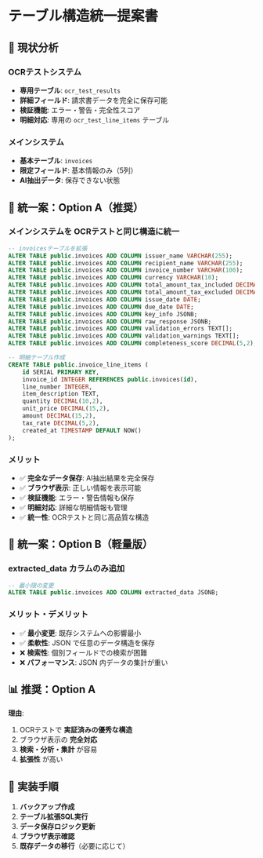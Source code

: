 # テーブル構造統一提案書

## 🎯 現状分析

### OCRテストシステム
- **専用テーブル**: `ocr_test_results`
- **詳細フィールド**: 請求書データを完全に保存可能
- **検証機能**: エラー・警告・完全性スコア
- **明細対応**: 専用の `ocr_test_line_items` テーブル

### メインシステム
- **基本テーブル**: `invoices`
- **限定フィールド**: 基本情報のみ（5列）
- **AI抽出データ**: 保存できない状態

## 🚀 統一案：Option A（推奨）

### メインシステムを OCRテストと同じ構造に統一

```sql
-- invoicesテーブルを拡張
ALTER TABLE public.invoices ADD COLUMN issuer_name VARCHAR(255);
ALTER TABLE public.invoices ADD COLUMN recipient_name VARCHAR(255);
ALTER TABLE public.invoices ADD COLUMN invoice_number VARCHAR(100);
ALTER TABLE public.invoices ADD COLUMN currency VARCHAR(10);
ALTER TABLE public.invoices ADD COLUMN total_amount_tax_included DECIMAL(15,2);
ALTER TABLE public.invoices ADD COLUMN total_amount_tax_excluded DECIMAL(15,2);
ALTER TABLE public.invoices ADD COLUMN issue_date DATE;
ALTER TABLE public.invoices ADD COLUMN due_date DATE;
ALTER TABLE public.invoices ADD COLUMN key_info JSONB;
ALTER TABLE public.invoices ADD COLUMN raw_response JSONB;
ALTER TABLE public.invoices ADD COLUMN validation_errors TEXT[];
ALTER TABLE public.invoices ADD COLUMN validation_warnings TEXT[];
ALTER TABLE public.invoices ADD COLUMN completeness_score DECIMAL(5,2);

-- 明細テーブル作成
CREATE TABLE public.invoice_line_items (
    id SERIAL PRIMARY KEY,
    invoice_id INTEGER REFERENCES public.invoices(id),
    line_number INTEGER,
    item_description TEXT,
    quantity DECIMAL(10,2),
    unit_price DECIMAL(15,2),
    amount DECIMAL(15,2),
    tax_rate DECIMAL(5,2),
    created_at TIMESTAMP DEFAULT NOW()
);
```

### メリット
- ✅ **完全なデータ保存**: AI抽出結果を完全保存
- ✅ **ブラウザ表示**: 正しい情報を表示可能
- ✅ **検証機能**: エラー・警告情報も保存
- ✅ **明細対応**: 詳細な明細情報も管理
- ✅ **統一性**: OCRテストと同じ高品質な構造

## 🔄 統一案：Option B（軽量版）

### extracted_data カラムのみ追加

```sql
-- 最小限の変更
ALTER TABLE public.invoices ADD COLUMN extracted_data JSONB;
```

### メリット・デメリット
- ✅ **最小変更**: 既存システムへの影響最小
- ✅ **柔軟性**: JSON で任意のデータ構造を保存
- ❌ **検索性**: 個別フィールドでの検索が困難
- ❌ **パフォーマンス**: JSON 内データの集計が重い

## 📊 推奨：Option A

**理由**:
1. OCRテストで **実証済みの優秀な構造**
2. ブラウザ表示の **完全対応**
3. **検索・分析・集計** が容易
4. **拡張性** が高い

## 🚀 実装手順

1. **バックアップ作成**
2. **テーブル拡張SQL実行**
3. **データ保存ロジック更新**
4. **ブラウザ表示確認**
5. **既存データの移行**（必要に応じて） 